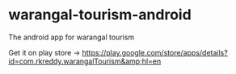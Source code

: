 # warangal-tourism-android
The android app for warangal tourism  

Get it on play store -> https://play.google.com/store/apps/details?id=com.rkreddy.warangalTourism&amp;hl=en

